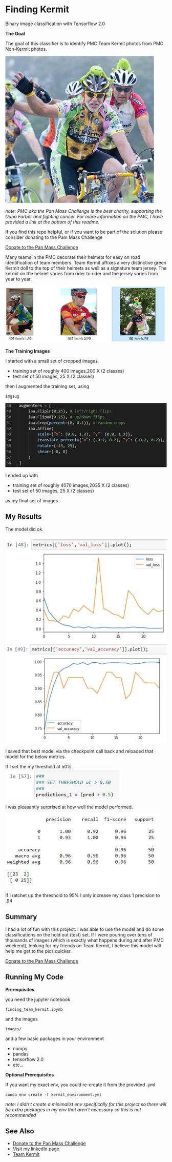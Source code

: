 # Finding Kermit

Binary image classification with Tensorflow 2.0

**The Goal**

The goal of this classifier is to identify PMC Team Kermit photos from PMC Non-Kermit photos.  

![team kermit](images/readme/_kermit2.JPG)


*note: PMC aka the Pan Mass Challenge is the best charity, supporting the Dana Farber and fighting cancer.  For more information on the PMC, I have provided a link at the bottom of this readme.*

If you find this repo helpful, or if you want to be part of the solution please consider donating to the Pam Mass Challenge

[Donate to the Pan Mass Challenge](https://donate.pmc.org/BM0248/)


Many teams in the PMC decorate their helmets for easy on road identification of team members.  Team Kermit affixes a very distinctive green Kermit doll to the top of their helmets as well as a signature team jersey.  The kermit on the helmet varies from rider to rider and the jersey varies from year to year.

![kermit1](/images/readme/the_goal.JPG)



**The Training Images**

I started with a small set of cropped images.  
* training set of roughly 400 images,200 X (2 classes)
* test set of 50 images, 25 X (2 classes) 

then i augmented the training set, using
```
imgaug 
```

![image augmentation](images/readme/imgaug.JPG)

I ended up with

* training set of roughly 4070 images,2035 X (2 classes)
* test set of 50 images, 25 X (2 classes) 

as my final set of images

## My Results

The model did ok.

![metrics plots](images/readme/metrics_loss.JPG)
![metrics plots](images/readme/metrics_accuracy.JPG)


I saved that best model via the checkpoint call back and reloaded that model for the below metrics.


If I set the my threshold at 50%
![threshold at 50%](images/readme/threshold_50.JPG)

I was pleasantly surprised at how well the model performed.

![classification report at > 50%](images/readme/class_report.JPG)



If i ratchet up the threshold to 95% I only increase my class 1 precision to .94



## Summary ##
I had a lot of fun with this project.  I was able to use the model and do some classifications on the hold out (test) set.  If I were pouring over tens of thousands of images (which is exactly what happens during and after PMC weekend), looking for my friends on Team Kermit, I believe this model will help me get to the pics quicker.

[Donate to the Pan Mass Challenge](https://donate.pmc.org/BM0248/)

## Running My Code

**Prerequisites**

you need the jupyter notebook
```
finding_team_kermit.ipynb
```
and the images
```
images/
```
and a few basic packages in your environment

* numpy
* pandas
* tensorflow 2.0
* etc...

**Optional Prerequisites**

If you want my exact env, you could re-create it from the provided .yml

```
conda env create -f kermit_environment.yml
```

*note: I didn't create a minimalist env specifically for this project so there will be extra packages in my env that aren't necessary so this is not recommended*


## See Also

* [Donate to the Pan Mass Challenge](https://donate.pmc.org/BM0248/)
* [Visit my linkedIn page](https://www.linkedin.com/in/therealphilwalsh/)
* [Team Kermit](https://profile.pmc.org/tt0079/)
